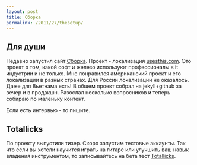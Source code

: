 ```yaml
--- 
layout: post
title: Сборка
permalink: /2011/27/thesetup/
---
```


## Для души

Недавно запустил сайт [Сборка](http://thesetup.ru). Проект - локализация [usesthis.com](http://usesthis.com). 
Это проект о том, какой софт и железо используют профессионалы в it индустрии и не только. Мне понравился американский проект и его локализации в разных странах. Для России локализации не оказалось. Даже для Вьетнама есть! В общем проект собрал на jekyll+github за вечер и в продакшн. Разослал несколько вопросников и теперь собираю по маленьку контент.

Если есть интервью - то пишите.

## Totallicks

По проекту выпустили тизер. Скоро запустим тестовые аккаунты. Так что если вы хотели научится играть на гитаре или улучшить ваш навык владения инструментом, то записывайтесь на бета тест [Totallicks](http://totallicks.com).

